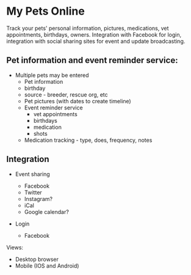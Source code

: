 # My Pets Online

Track your pets' personal information, pictures, medications, vet
appointments, birthdays, owners.  Integration with Facebook for login,
integration with social sharing sites for event and update broadcasting.

## Pet information and event reminder service:

* Multiple pets may be entered
   * Pet information
   * birthday
   * source - breeder, rescue org, etc
   * Pet pictures (with dates to create timeline)
   * Event reminder service
      * vet appointments
      * birthdays
      * medication
      * shots
   * Medication tracking - type, does, frequency, notes

## Integration

* Event sharing
   * Facebook 
   * Twitter
   * Instagram?
   * iCal
   * Google calendar?

* Login
   * Facebook

Views:
* Desktop browser
* Mobile (IOS and Android)
